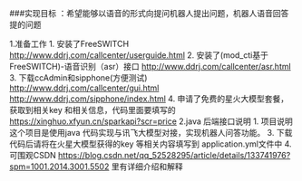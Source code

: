 ###实现目标 ：希望能够以语音的形式向提问机器人提出问题，机器人语音回答提的问题

1.准备工作
       1. 安装了FreeSWITCH   http://www.ddrj.com/callcenter/userguide.html
       2. 安装了(mod_cti基于FreeSWITCH)-语音识别（asr）接口  http://www.ddrj.com/callcenter/asr.html
       3. 下载ccAdmin和sipphone(方便测试)  http://www.ddrj.com/callcenter/gui.html  http://www.ddrj.com/sipphone/index.html
       4. 申请了免费的星火大模型套餐，获取到相关key 和相关信息，代码里面要填写的  https://xinghuo.xfyun.cn/sparkapi?scr=price
2.java 后端接口说明
        1. 项目说明
                这个项目是使用java 代码实现与讯飞大模型对接，实现机器人问答功能。
3. 下载代码后请将在火星大模型获得的key 等相关内容填写到 application.yml文件中
4. 可围观CSDN https://blog.csdn.net/qq_52528295/article/details/133741976?spm=1001.2014.3001.5502  里有详细介绍和解释
